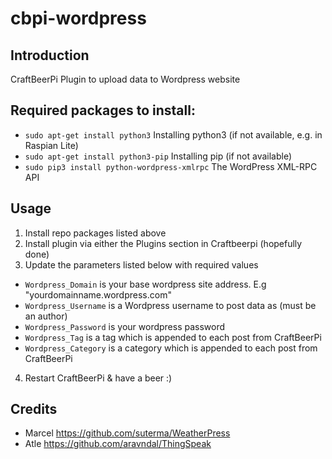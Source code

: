 # cbpi-wordpress
## Introduction
CraftBeerPi Plugin to upload data to Wordpress website

## Required packages to install:
- `sudo apt-get install python3` Installing python3 (if not available, e.g. in Raspian Lite)
- `sudo apt-get install python3-pip` Installing pip (if not available)
- `sudo pip3 install python-wordpress-xmlrpc` The WordPress XML-RPC API

## Usage
1. Install repo packages listed above
2. Install plugin via either the Plugins section in Craftbeerpi (hopefully done)
3. Update the parameters listed below with required values
- `Wordpress_Domain` is your base wordpress site address. E.g "yourdomainname.wordpress.com"
- `Wordpress_Username` is a Wordpress username to post data as  (must be an author)
- `Wordpress_Password` is your wordpress password
- `Wordpress_Tag` is a tag which is appended to each post from CraftBeerPi
- `Wordpress_Category` is a category which is appended to each post from CraftBeerPi
4. Restart CraftBeerPi & have a beer :)

## Credits
- Marcel https://github.com/suterma/WeatherPress
- Atle https://github.com/aravndal/ThingSpeak
